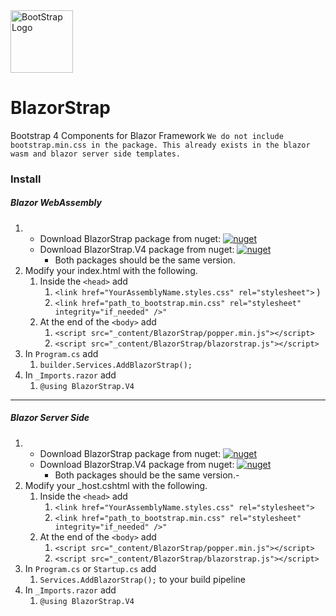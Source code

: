 ﻿<div class="d-flex align-items-center">
    <img src="https://blazorstrap.io/logo.svg" alt="BootStrap Logo" style="height: 100px"/>
    <h1>BlazorStrap</h1>
</div>

Bootstrap 4 Components for Blazor Framework
`We do not include bootstrap.min.css in the package. This already exists in the blazor wasm and blazor server side templates.`

### Install
##### Blazor WebAssembly
1. - Download BlazorStrap package from nuget: [![nuget](https://img.shields.io/badge/nuget-Download%205.1.x-blue)](https://www.nuget.org/packages/BlazorStrap)
   - Download BlazorStrap.V4 package from nuget: [![nuget](https://img.shields.io/badge/nuget-Download%205.1.x-blue)](https://www.nuget.org/packages/BlazorStrap.V4)
     - Both packages should be the same version.
2. Modify your index.html with the following.
   1. Inside the ```<head>``` add 
      1. ```<link href="YourAssemblyName.styles.css" rel="stylesheet">``` )
      2. ```<link href="path_to_bootstrap.min.css" rel="stylesheet" integrity="if_needed" />"```
   2. At the end of the ```<body>``` add 
      1. ```<script src="_content/BlazorStrap/popper.min.js"></script>```
      2. ```<script src="_content/BlazorStrap/blazorstrap.js"></script>```
3. In ```Program.cs``` add 
   1. ```builder.Services.AddBlazorStrap();```
4. In ```_Imports.razor``` add
   1. ```@using BlazorStrap.V4```
-----
##### Blazor Server Side
1. - Download BlazorStrap package from nuget: [![nuget](https://img.shields.io/badge/nuget-Download%205.1.x-blue)](https://www.nuget.org/packages/BlazorStrap)
   - Download BlazorStrap.V4 package from nuget: [![nuget](https://img.shields.io/badge/nuget-Download%205.1.x-blue)](https://www.nuget.org/packages/BlazorStrap.V4)
      - Both packages should be the same version.- 
2. Modify your _host.cshtml with the following.
   1. Inside the ```<head>``` add
      1. ```<link href="YourAssemblyName.styles.css" rel="stylesheet">```
      2. ```<link href="path_to_bootstrap.min.css" rel="stylesheet" integrity="if_needed" />"```
   2. At the end of the ```<body>``` add
      1. ```<script src="_content/BlazorStrap/popper.min.js"></script>```
      2. ```<script src="_content/BlazorStrap/blazorstrap.js"></script>```
3. In ```Program.cs``` or ```Startup.cs``` add
   1. ```Services.AddBlazorStrap();``` to your build pipeline
4. In ```_Imports.razor``` add
   1. ```@using BlazorStrap.V4```
   